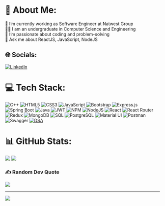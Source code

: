 # 💫 About Me:
🔭 I’m currently working as Software Engineer at Natwest Group<br>👨‍💻 I am an undergraduate in Computer Science and Engineering <br>🤝 I’m passionate about coding and problem-solving <br>💬 Ask me about ReactJS, JavaScript, NodeJS <br>

## 🌐 Socials:
[![LinkedIn](https://img.shields.io/badge/LinkedIn-%230077B5.svg?logo=linkedin&logoColor=white)](https://www.linkedin.com/in/bhavaysinghal/)
# 💻 Tech Stack:
![C++](https://img.shields.io/badge/c++-%2300599C.svg?style=for-the-badge&logo=c%2B%2B&logoColor=white) ![HTML5](https://img.shields.io/badge/html5-%23E34F26.svg?style=for-the-badge&logo=html5&logoColor=white) ![CSS3](https://img.shields.io/badge/css3-%231572B6.svg?style=for-the-badge&logo=css3&logoColor=white) ![JavaScript](https://img.shields.io/badge/javascript-%23323330.svg?style=for-the-badge&logo=javascript&logoColor=%23F7DF1E) ![Bootstrap](https://img.shields.io/badge/bootstrap-%23563D7C.svg?style=for-the-badge&logo=bootstrap&logoColor=white) ![Express.js](https://img.shields.io/badge/express.js-%23404d59.svg?style=for-the-badge&logo=express&logoColor=%2361DAFB) ![Spring Boot](https://img.shields.io/badge/Spring_Boot-%236DB33F.svg?style=for-the-badge&logo=spring-boot&logoColor=white) ![Java](https://img.shields.io/badge/Java-%23007396.svg?style=for-the-badge&logo=java&logoColor=white)
![JWT](https://img.shields.io/badge/JWT-black?style=for-the-badge&logo=JSON%20web%20tokens) ![NPM](https://img.shields.io/badge/NPM-%23000000.svg?style=for-the-badge&logo=npm&logoColor=white) ![NodeJS](https://img.shields.io/badge/node.js-6DA55F?style=for-the-badge&logo=node.js&logoColor=white) ![React](https://img.shields.io/badge/react-%2320232a.svg?style=for-the-badge&logo=react&logoColor=%2361DAFB) ![React Router](https://img.shields.io/badge/React_Router-CA4245?style=for-the-badge&logo=react-router&logoColor=white) ![Redux](https://img.shields.io/badge/redux-%23593d88.svg?style=for-the-badge&logo=redux&logoColor=white) ![MongoDB](https://img.shields.io/badge/MongoDB-%234ea94b.svg?style=for-the-badge&logo=mongodb&logoColor=white) ![SQL](https://img.shields.io/badge/SQL-%23003B57.svg?style=for-the-badge&logo=sqlite&logoColor=white)
![PostgreSQL](https://img.shields.io/badge/PostgreSQL-%23336791.svg?style=for-the-badge&logo=postgresql&logoColor=white) ![Material UI](https://img.shields.io/badge/Material_UI-%230081CB.svg?style=for-the-badge&logo=material-ui&logoColor=white)
![Postman](https://img.shields.io/badge/Postman-%23FF6C37.svg?style=for-the-badge&logo=postman&logoColor=white)
![Swagger](https://img.shields.io/badge/Swagger-%2385EA2D.svg?style=for-the-badge&logo=swagger&logoColor=black)
[![DSA](https://img.shields.io/badge/Data_Structures_and_Algorithms-%2300758F.svg?style=for-the-badge)](https://en.wikipedia.org/wiki/Data_structure)

# 📊 GitHub Stats:
![](https://github-readme-stats.vercel.app/api?username=Bhavay001&theme=nightowl&hide_border=true&count_private=true&include_all_commits=true)
![](https://github-readme-stats.vercel.app/api/top-langs/?username=Bhavay001&theme=nightowl&hide_border=true&include_all_commits=false&count_private=false&layout=compact)



### ✍️ Random Dev Quote
![](https://quotes-github-readme.vercel.app/api?type=horizontal&theme=radical)

---
[![](https://visitcount.itsvg.in/api?id=Bhavay001&icon=5&color=0)](https://visitcount.itsvg.in)

<!-- Proudly created with GPRM ( https://gprm.itsvg.in ) -->
